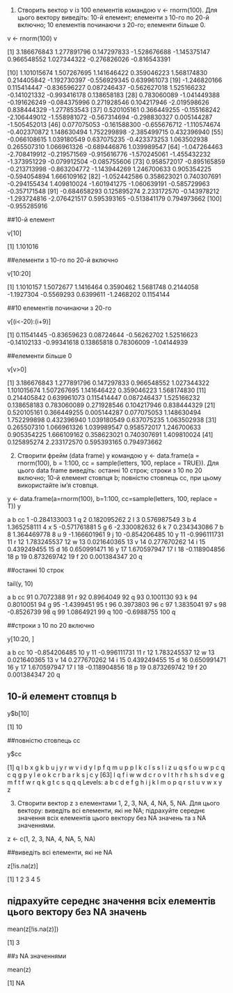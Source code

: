 1. Створить вектор v із 100 елементів командою v <- rnorm(100). Для цього
вектору виведіть: 10-й елемент; елементи з 10-го по 20-й включно; 10
елементів починаючи з 20-го; елементи більше 0.

v <- rnorm(100)
v

[1]  3.186676843  1.277891796  0.147297833 -1.528676688 -1.145375147  0.966548552  1.027344322 -0.276826026 -0.816543391

[10]  1.101015674  1.507267695  1.141646422  0.359046223  1.568174830  0.214405842 -1.192730397 -0.556929345  0.639961073
[19] -1.246820166  0.115414447 -0.836596227  0.087246437 -0.562627018  1.525166232 -0.141021332 -0.993416178  0.138658183
[28]  0.783060089 -1.041449388 -0.191626249 -0.084375996  0.271928546  0.104217946 -2.019598626  0.838444329 -1.277853543
[37]  0.520105161  0.366449255 -0.155168242 -2.106449012 -1.558981072 -0.567314694 -0.298830327  0.005144287 -1.505452013
[46]  0.077075053 -0.161588300 -0.655676712 -1.110574674 -0.402370872  1.148630494  1.752299898 -2.385499715  0.432396940
[55] -0.066108615  1.039180549  0.637075235 -0.423373253  1.063502938  0.265507310  1.066961326 -0.689446876  1.039989547
[64] -1.047264463 -2.708419912 -0.219571569 -0.915616776 -1.570245061 -1.455432232 -1.373951229 -0.079912504 -0.085755606
[73]  0.958572017 -0.895165859 -0.213713998 -0.863204772 -1.143944269  1.246700633  0.905354225 -0.594054894  1.666109162
[82] -1.052442586  0.358623021  0.740307691 -0.294155434  1.409810024 -1.601941275 -1.060639191 -0.585729963 -0.357171548
[91] -0.684658293  0.125895274  2.233172570 -0.143978212 -1.293724816 -2.076421517  0.595393165 -0.513841179  0.794973662
[100] -0.955285916

##10-й елемент

v[10]

[1] 1.101016

##елементи з 10-го по 20-й включно

v[10:20]

[1]  1.1010157  1.5072677  1.1416464  0.3590462  1.5681748  0.2144058 -1.1927304 -0.5569293  0.6399611 -1.2468202  0.1154144

##10 елементів починаючи з 20-го

v[(i<-20):(i+9)]

[1]  0.11541445 -0.83659623  0.08724644 -0.56262702  1.52516623 -0.14102133 -0.99341618  0.13865818  0.78306009 -1.04144939

##елементи більше 0

v[v>0]

[1] 3.186676843 1.277891796 0.147297833 0.966548552 1.027344322 1.101015674 1.507267695 1.141646422 0.359046223 1.568174830
[11] 0.214405842 0.639961073 0.115414447 0.087246437 1.525166232 0.138658183 0.783060089 0.271928546 0.104217946 0.838444329
[21] 0.520105161 0.366449255 0.005144287 0.077075053 1.148630494 1.752299898 0.432396940 1.039180549 0.637075235 1.063502938
[31] 0.265507310 1.066961326 1.039989547 0.958572017 1.246700633 0.905354225 1.666109162 0.358623021 0.740307691 1.409810024
[41] 0.125895274 2.233172570 0.595393165 0.794973662


2. Створити фрейм (data frame) y командою y <- data.frame(a = rnorm(100), b
                                                          = 1:100, cc = sample(letters, 100, replace = TRUE)). Для цього data frame
виведіть: останні 10 строк; строки з 10 по 20 включно; 10-й елемент
стовпця b; повністю стовпець cc, при цьому використайте ім’я стовпця.


y <- data.frame(a=rnorm(100), b=1:100, cc=sample(letters, 100, replace = T))
y

a   b cc
1   -0.284133003   1  q
2    0.182095262   2  l
3    0.576987549   3  b
4    1.365258111   4  x
5   -0.571761881   5  g
6   -2.330082632   6  k
7    0.234343086   7  b
8    1.364469778   8  u
9   -1.166601961   9  j
10  -0.854206485  10  y
11  -0.996111731  11  r
12   1.783245537  12  w
13   0.021640365  13  v
14   0.277670262  14  i
15   0.439249455  15  d
16   0.650991471  16  y
17   1.670597947  17  l
18  -0.118904856  18  p
19   0.873269742  19  f
20   0.001384347  20  q

##останні 10 строк

tail(y, 10)

a   b cc
91   0.7072388  91  r
92   0.8964049  92  q
93   0.1001130  93  k
94   0.8010051  94  g
95  -1.4399451  95  t
96   0.3973803  96  c
97   1.3835041  97  s
98  -0.8526739  98  q
99   1.0864921  99  q
100 -0.6988755 100  q

##строки з 10 по 20 включно

y[10:20, ]

a  b cc
10 -0.854206485 10  y
11 -0.996111731 11  r
12  1.783245537 12  w
13  0.021640365 13  v
14  0.277670262 14  i
15  0.439249455 15  d
16  0.650991471 16  y
17  1.670597947 17  l
18 -0.118904856 18  p
19  0.873269742 19  f
20  0.001384347 20  q

## 10-й елемент стовпця b

y$b[10]

[1] 10

##повністю стовпець cc

y$cc

[1] q l b x g k b u j y r w v i d y l p f q m u p p l k c l s s l i z u q s f o u w p c q c q g p y l e o k c r b a r k s j c y
[63] l q f i w w d c r o v l t h r h s h s d v e g m f t f w r q k g t c s q q q
Levels: a b c d e f g h i j k l m o p q r s t u v w x y z

3. Створити вектор z з елементами 1, 2, 3, NA, 4, NA, 5, NA. Для цього
вектору: виведіть всі елементи, які не NA; підрахуйте середнє значення
всіх елементів цього вектору без NA значень та з NA значеннями.


z <- c(1, 2, 3, NA, 4, NA, 5, NA)

##виведіть всі елементи, які не NA

z[!is.na(z)]

[1] 1 2 3 4 5

## підрахуйте середнє значення всіх елементів цього вектору без NA значень

mean(z[!is.na(z)])

[1] 3

##з NA значеннями

mean(z)

[1] NA
